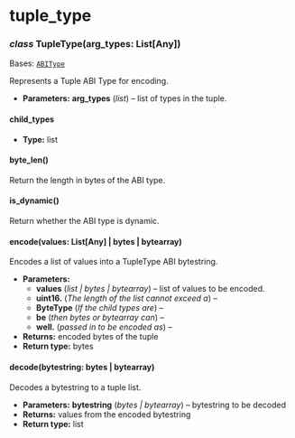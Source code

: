# tuple_type

### *class* TupleType(arg_types: List[Any])

Bases: [`ABIType`](base_type.md#algosdk.abi.base_type.ABIType)

Represents a Tuple ABI Type for encoding.

* **Parameters:**
  **arg_types** (*list*) – list of types in the tuple.

#### child_types

* **Type:**
  list

#### byte_len()

Return the length in bytes of the ABI type.

#### is_dynamic()

Return whether the ABI type is dynamic.

#### encode(values: List[Any] | bytes | bytearray)

Encodes a list of values into a TupleType ABI bytestring.

* **Parameters:**
  * **values** (*list* *|* *bytes* *|* *bytearray*) – list of values to be encoded.
  * **uint16.** (*The length* *of* *the list cannot exceed a*) – 
  * **ByteType** (*If the child types are*) – 
  * **be** (*then bytes* *or* *bytearray can*) – 
  * **well.** (*passed in to be encoded as*) – 
* **Returns:**
  encoded bytes of the tuple
* **Return type:**
  bytes

#### decode(bytestring: bytes | bytearray)

Decodes a bytestring to a tuple list.

* **Parameters:**
  **bytestring** (*bytes* *|* *bytearray*) – bytestring to be decoded
* **Returns:**
  values from the encoded bytestring
* **Return type:**
  list
